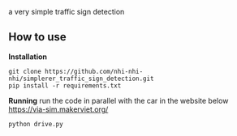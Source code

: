a very simple traffic sign detection 

## How to use

**Installation**
```
git clone https://github.com/nhi-nhi-nhi/simplerer_traffic_sign_detection.git
pip install -r requirements.txt
```

**Running**
run the code in parallel with the car in the website below
https://via-sim.makerviet.org/

```
python drive.py
```


